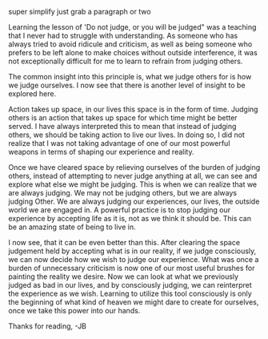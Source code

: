 
super simplify just grab a paragraph or two

Learning the lesson of 'Do not judge, or you will be judged" was a teaching that I
never had to struggle with understanding. As someone who has always tried to avoid
ridicule and criticism, as well as being someone who prefers to be left alone to
make choices without outside interference, it was not exceptionally difficult for
me to learn to refrain from judging others.

The common insight into this principle is, what we judge others for is how we
judge ourselves. I now see that there is another level of insight to be
explored here.

Action takes up space, in our lives this space is in the form of
time. Judging others is an action that takes up space for which time might be
better served. I have always interpreted this to mean that instead of judging
others, we should be taking action to live our lives. In doing so, I did not
realize that I was not taking advantage of one of our most powerful weapons in
terms of shaping our experience and reality.

Once we have cleared space by relieving ourselves of the burden of judging others,
instead of attempting to never judge anything at all, we can see and explore
what else we might be judging. This is when we can realize that we are always
judging. We may not be judging others, but we are always judging Other. We are
always judging our experiences, our lives, the outside world we are engaged in.
A powerful practice is to stop judging our experience by accepting life as it is,
not as we think it should be. This can be an amazing state of being to live in.

I now see, that it can be even better than this. After clearing the space judgement
held by accepting what is in our reality, if we judge consciously, we can now
decide how we wish to judge our experience. What was once a burden of unnecessary
criticism is now one of our most useful brushes for painting the reality we desire.
Now we can look at what we previously judged as bad in our lives, and by consciously
judging, we can reinterpret the experience as we wish. Learning to utilize this
tool consciously is only the beginning of what kind of heaven we might dare to
create for ourselves, once we take this power into our hands.

Thanks for reading,
-JB
